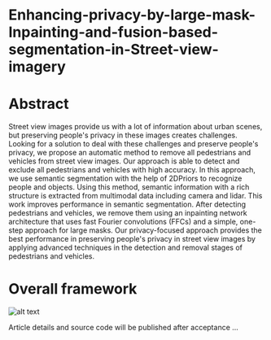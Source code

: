# Enhancing-privacy-by-large-mask-Inpainting-and-fusion-based-segmentation-in-Street-view-imagery
# Abstract 
Street view images provide us with a lot of information about urban scenes, but preserving people's privacy in these images creates challenges. Looking for a solution to deal with these challenges and preserve people's privacy, we propose an automatic method to remove all pedestrians and vehicles from street view images. Our approach is able to detect and exclude all pedestrians and vehicles with high accuracy. In this approach, we use semantic segmentation with the help of 2DPriors to recognize people and objects. Using this method, semantic information with a rich structure is extracted from multimodal data including camera and lidar. This work improves performance in semantic segmentation. After detecting pedestrians and vehicles, we remove them using an inpainting network architecture that uses fast Fourier convolutions (FFCs) and a simple, one-step approach for large masks. Our privacy-focused approach provides the best performance in preserving people's privacy in street view images by applying advanced techniques in the detection and removal stages of pedestrians and vehicles.

# Overall framework
![alt text](https://github.com/Mahdikhoorishandiz/Enhancing-privacy-by-large-mask-Inpainting-and-fusion-based-segmentation-in-Street-view-imagery/blob/main/image.png)

Article details and source code will be published after acceptance ...
